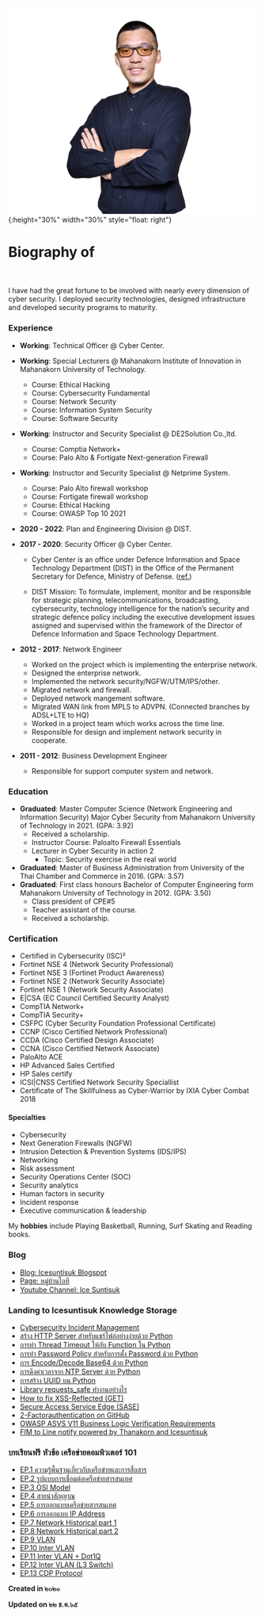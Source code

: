 ![](/img/ice2.png){:height="30%" width="30%" style="float: right"}

# Biography of <font color="white"> \nCapt.Suntisuk Thepthong (Ice) </font>

I have had the great fortune to be involved with nearly every dimension of cyber security. I deployed security technologies, designed infrastructure and developed security programs to maturity. 

### **Experience**

* **Working**: Technical Officer @ Cyber Center.
* **Working**: Special Lecturers @ Mahanakorn Institute of Innovation in Mahanakorn University of Technology.
    * Course: Ethical Hacking
    * Course: Cybersecurity Fundamental
    * Course: Network Security
    * Course: Information System Security
    * Course: Software Security
* **Working**: Instructor and Security Specialist @ DE2Solution Co.,ltd. 
    * Course: Comptia Network+
    * Course: Palo Alto & Fortigate Next-generation Firewall
* **Working**: Instructor and Security Specialist @ Netprime System.
    * Course: Palo Alto firewall workshop
    * Course: Fortigate firewall workshop
    * Course: Ethical Hacking
    * Course: OWASP Top 10 2021
* **2020 - 2022**: Plan and Engineering Division @ DIST.

* **2017 - 2020**: Security Officer @ Cyber Center.
    * Cyber Center is an office under Defence Information and Space Technology Department (DIST) in the Office of the Permanent Secretary for Defence, Ministry of Defense. ([ref.](http://dist.mod.go.th/Recommend/Responsibility.aspx ))

    * DIST Mission: To formulate, implement, monitor and be responsible for strategic planning, telecommunications, broadcasting, cybersecurity, technology intelligence for the nation’s security and strategic defence policy including the executive development issues assigned and supervised within the framework of the Director of Defence Information and Space Technology Department.

* **2012 - 2017**: Network Engineer
    * Worked on the project which is implementing the enterprise network.
    * Designed the enterprise network.
    * Implemented the network security/NGFW/UTM/IPS/other.
    * Migrated network and firewall.
    * Deployed network mangement software.
    * Migrated WAN link from MPLS to ADVPN. (Connected branches by ADSL+LTE to HQ)
    * Worked in a project team which works across the time line.
    * Responsible for design and implement network security in cooperate.

* **2011 - 2012**: Business Development Engineer
    * Responsible for support computer system and network.


### **Education**

* **Graduated**: Master Computer Science (Network Engineering and Information Security) Major Cyber Security from Mahanakorn University of Technology in 2021. (GPA: 3.92)
    * Received a scholarship.
    * Instructor Course:  Paloalto Firewall Essentials 
    * Lecturer in Cyber Security in action 2
        * Topic: Security exercise in the real world
* **Graduated**: Master of Business Administration from University of the Thai Chamber and Commerce in 2016. (GPA: 3.57)
* **Graduated**: First class honours Bachelor of Computer Engineering form Mahanakorn University of Technology in 2012. (GPA: 3.50)
    * Class president of CPE#5
    * Teacher assistant of the course.
    * Received a scholarship.

### **Certification**

* Certified in Cybersecurity (ISC)²
* Fortinet NSE 4 (Network Security Professional)
* Fortinet NSE 3 (Fortinet Product Awareness)
* Fortinet NSE 2 (Network Security Associate)
* Fortinet NSE 1 (Network Security Associate)
* E\|CSA (EC Council Certified Security Analyst)
* CompTIA Network+
* CompTIA Security+
* CSFPC (Cyber Security Foundation Professional Certificate)
* CCNP (Cisco Certified Network Professional)
* CCDA (Cisco Certified Design Associate)
* CCNA (Cisco Certified Network Associate)
* PaloAlto ACE
* HP Advanced Sales Certified 
* HP Sales certify
* ICSI\|CNSS Certified Network Security Speciallist
* Certificate of The Skillfulness as Cyber-Warrior by IXIA Cyber Combat 2018

#### **Specialties**

* Cybersecurity
* Next Generation Firewalls (NGFW)
* Intrusion Detection & Prevention Systems (IDS/IPS)
* Networking
* Risk assessment 
* Security Operations Center (SOC)
* Security analytics
* Human factors in security
* Incident response
* Executive communication & leadership


My **hobbies** include Playing Basketball, Running, Surf Skating and Reading books.

### **Blog**

* [Blog: Icesuntisuk Blogspot](https://icesuntisuk.blogspot.com)
* [Page: หมู่บ้านไอที](https://www.facebook.com/itvill)
* [Youtube Channel: Ice Suntisuk](https://www.youtube.com/channel/UCRqn_pcffcnnyG6boG6aZow)

### **Landing to Icesuntisuk Knowledge Storage**

* [Cybersecurity Incident Management](/IncidentResponse/CSIM.md)
* [สร้าง HTTP Server สำหรับแชร์ไฟล์อย่างง่ายด้วย Python](/KB/http_server.md)
* [การทำ Thread Timeout ให้กับ Function ใน Python ](/KB/ThreadTimeout_python)
* [การทำ Password Policy สำหรับการตั้ง Password ด้วย Python](/KB/passwordpolicy_python.md)
* [การ Encode/Decode Base64 ด้วย Python](/KB/base64_python.md)
* [การดึงค่าเวลาจาก NTP Server ด้วย Python](/KB/ntp_python.md)
* [การสร้าง UUID บน Python](/KB/uuid_gen_python.md)
* [Library requests_safe ทำงานอย่างไร](/KB/requests_safe_python.md)
* [How to fix XSS-Reflected (GET)](/KB/xss-reflected-get.md)
* [Secure Access Service Edge (SASE)](/KB/SASE.md)
* [2-Factorauthentication on GitHub](/KB/2factorauthGitHub.md)
* [OWASP ASVS V11 Business Logic Verification Requirements](https://gitlab.com/NEIS0736/2020/-/wikis/Requirement/V11-Business-Logic-Verification-Requirements)
* [FIM to Line notify powered by Thanakorn and Icesuntisuk](/File_Integrity_Monitor/README.md)

### **บทเรียนฟรี หัวข้อ เครือข่ายคอมพิวเตอร์ 101**
* [EP.1 ความรู้พื้นฐานเกี่ยวกับเครือข่ายและการสื่อสาร](https://youtu.be/U3iJ3d8Y-Sw)
* [EP.2 รูปแบบการเชื่อมต่อเครือข่ายสารสนเทศ](https://youtu.be/0As4MsB7SIQ)
* [EP.3 OSI Model](https://youtu.be/wdS62jXABwE)
* [EP.4 สายนำสัญญาณ](https://youtu.be/PH26CParOn8)
* [EP.5 การออกแบบเครือข่ายสารสนเทศ](https://youtu.be/FM6pG8839Bg)
* [EP.6 การออกแบบ IP Address](https://youtu.be/6FoqXt8bA1c)
* [EP.7 Network Historical part 1](https://youtu.be/7VWXuvOOljI)
* [EP.8 Network Historical part 2](https://youtu.be/G1Rdl-K9Vkg)
* [EP.9 VLAN](https://youtu.be/2mi76Vvn4Oc)
* [EP.10 Inter VLAN](https://youtu.be/BQ5-TbYECFE)
* [EP.11 Inter VLAN + Dot1Q](https://youtu.be/WvYUrsGpklk)
* [EP.12 Inter VLAN (L3 Switch)](https://youtu.be/dxEkfXSKt8o)
* [EP.13 CDP Protocol](https://youtu.be/qkgbYK6iKdQ)

<!-- 
# ข้อมูลด้านล่างนี้อยู่ระหว่างพัฒนา
### Ethical Hacking Cheatsheet
* [Command so necessary](/PentestCheatsheet/cmd.md)
* [Reconnaissance](/PentestCheatsheet/recon.md)
* [Network Pivoting](/PentestCheatsheet/)
* [Enumeration and Gaining Access](/PentestCheatsheet/enum.md)
* [Password Hacking](/PentestCheatsheet/)
* [Web Hacking](/PentestCheatsheet/)
* [Reverse Shells](/PentestCheatsheet/)
* [Spawning Shells](/PentestCheatsheet/)
* [Linux Privilege Escalation](/PentestCheatsheet/linux-pri.md)
* [Windows Privilege Escalation](/PentestCheatsheet/win-pri.md)
-->

**Created in ๒๐๒๐**

**Updated on ๒๒ ธ.ค.๖๕**
